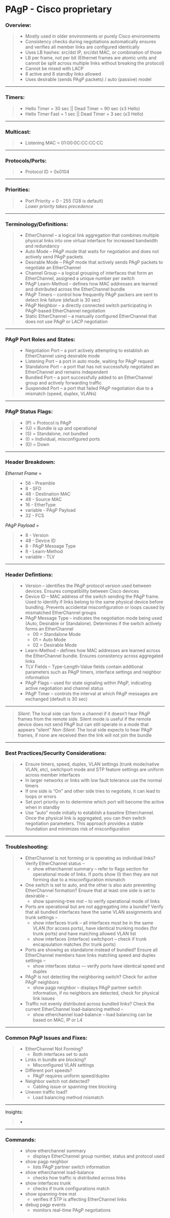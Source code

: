 # PAgP - Cisco proprietary

### Overview:
> * Mostly used in older environments or purely Cisco environments
> * Consistency checks during negotiations automatically ensures and verifies all member links are configured identically
> * Uses LB hashes: src/dst IP, src/dst MAC, or combination of those
> * LB per frame, not per bit (Ethernet frames are atomic units and cannot be split across multiple links without breaking the protocol)
> * Cannot be mixed with LACP
> * 8 active and 8 standby links allowed
> * Uses desirable (sends PAgP packets) / auto (passive) model
---
### Timers:
> * Hello Timer = 30 sec || Dead Timer = 90 sec (x3 Hello)
> * Hello Timer Fast = 1 sec || Dead Timer = 3 sec (x3 Hello)
---
### Multicast:
> * Listening MAC = 01:00:0C:CC:CC:CC
---
### Protocols/Ports:
> * Protocol ID = 0x0104
---
### Priorities:
> * Port Priority = 0 - 255 (128 is default)  
*Lower priority takes precedence*
---
### Terminology/Definitions:
> * EtherChannel – a logical link aggregation that combines multiple physical links into one virtual interface for increased bandwidth and redundancy
> * Auto Mode – PAgP mode that waits for negotiation and does not actively send PAgP packets
> * Desirable Mode – PAgP mode that actively sends PAgP packets to negotiate an EtherChannel
> * Channel Group – a logical grouping of interfaces that form an EtherChannel, assigned a unique number per switch
> * PAgP Learn-Method – defines how MAC addresses are learned and distributed across the EtherChannel bundle
> * PAgP Timers – control how frequently PAgP packers are sent to detect link failure (default is 30 sec)
> * PAgP Neighbor – a directly connected switch participating in PAgP-based EtherChannel negotiation
> * Static EtherChannel – a manually configured EtherChannel that does not use PAgP or LACP negotiation
---
### PAgP Port Roles and States:
> * Negotiation Port – a port actively attempting to establish an EtherChannel using desirable mode
> * Listening Port – a port in auto mode, waiting for PAgP request
> * Standalone Port – a port that has not successfully negotiated an EtherChannel and remains independent
> * Bundled Port – a port successfully added to an EtherChannel group and actively forwarding traffic
> * Suspended Port – a port that failed PAgP negotiation due to a mismatch (speed, duplex, VLANs)
---
### PAgP Status Flags:
> * (P) = Protocol is PAgP
> * (U) = Bundle is up and operational
> * (S) = Standalone, not bundled
> * (I) = Individual, misconfigured ports
> * (D) = Down
----
### Header Breakdown:
*Ethernet Frame* = 
> * 56 - Preamble
> * 8 - SFD
> * 48 - Destination MAC
> * 48 - Source MAC
> * 16 - EtherType
> * variable - PAgP Payload
> * 32 - FCS  
  
*PAgP Payload* = 
> * 8 - Version
> * 48 - Device ID
> * 8 - PAgP Message Type
> * 8 - Learn-Method
> * variable - TLV
---
### Header Defintions:
> * Version – identifies the PAgP protocol version used between devices. Ensures compatibility between Cisco devices
> * Device ID – MAC address of the switch sending the PAgP frame. Used to identify if links belong to the same physical device before bundling. Prevents accidental misconfiguration or loops caused by mismatched EtherChannel groups
> * PAgP Message Type – indicates the negotiation mode being used (Auto, Desirable or Standalone). Determines if the switch actively forms an EtherChannel
>   * 00 = Standalone Mode
>   * 01 = Auto Mode
>   * 02 = Desirable Mode
> * Learn-Method – defines how MAC addresses are learned across the EtherChannel bundle. Ensures consistency across aggregated links
> * TLV Fields – Type-Length-Value fields contain additional parameters such as PAgP timers, interface settings and neighbor information
> * PAgP Flags – used for state signaling within PAgP, indicating active negotiation and channel status
> * PAgP Timer – controls the interval at which PAgP messages are exchanged (default is 30 sec)
--- 

> *Silent*: The local side can form a channel if it doesn’t hear PAgP frames from the remote side. Silent mode is useful if the remote device does not send PAgP but can still operate in a mode that appears “silent”
*Non-Silent*: The local side expects to hear PAgP frames, if none are received then the link will not join the bundle

---
### Best Practices/Security Considerations: 
> * Ensure timers, speed, duplex, VLAN settings (trunk mode/native VLAN, etc), switchport mode and STP feature settings are uniform across member interfaces
> * In larger networks or links with low fault tolerance use the normal timers
> * If one side is “On” and other side tries to negotiate, it can lead to loops or errors
> * Set port priority on to determine which port will become the active when in standby
> * Use “auto” mode initially to establish a baseline Etherchannel. Once the physical link is aggregated, you can then switch negotiation parameters. This approach provides a stable foundation and minimizes risk of misconfiguration
---
### Troubleshooting:
> * EtherChannel is not forming or is operating as individual links? Verify EtherChannel status –
>    * show etherchannel summary – refer to flags section for operational mode of links. If ports show (I) then they are not forming due to a misconfiguration mismatch
> * One switch is set to auto, and the other is also auto preventing EtherChannel formation? Ensure that at least one side is set to desirable –
>   * show spanning-tree mst – to verify operational mode of links
> * Ports are operational but are not aggregating into a bundle? Verify that all bundled interfaces have the same VLAN assignments and trunk settings –
>   * show interfaces trunk – all interfaces must be in the same VLAN (for access ports), have identical trunking modes (for trunk ports) and have matching allowed VLAN list
>   * show interfaces {interface} switchport – check if trunk encapsulation matches (for trunk ports)
> * Ports are showing as standalone instead of bundled? Ensure all EtherChannel members have links matching speed and duplex settings –
>   * show interfaces status — verify ports have identical speed and duplex
> * PAgP is not detecting the neighboring switch? Check for active PAgP neighbors
>   * show pagp neighbor – displays PAgP partner switch information, if no neighbors are detected, check for physical link issues
> * Traffic not evenly distributed across bundled links? Check the current EtherChannel load-balancing method –
>   * show etherchannel load-balance – load balancing can be based on MAC, IP or L4
---
### Common PAgP Issues and Fixes:
> * EtherChannel Not Forming?
>   * Both interfaces set to auto
> * Links in bundle are blocking?
>   * Misconfigured VLAN settings
> * Different port speeds?
>   * PAgP requires uniform speed/duplex
> * Neighbor switch not detected?
>   * Cabling issue or spanning-tree blocking
> * Uneven traffic load?
>   * Load balancing method mismatch
---
Insights:
> *
---
### Commands:
> * show etherchannel summary
>   * displays EtherChannel group number, status and protocol used
> * show pagp neighbor
>   * lists PAgP partner switch information
> * show etherchannel load-balance
>   * checks how traffic is distributed across links
> * show interfaces trunk
>   * checks if trunk configurations match
> * show spanning-tree mst
>   * verifies if STP is affecting EtherChannel links
> * debug pagp events
>   * monitors real-time PAgP negotiations
